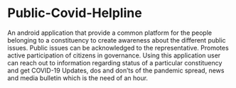 # Public-Covid-Helpline
An android application that provide a common platform for the people belonging to a constituency to create awareness about the different public issues. Public issues can be acknowledged to the representative. Promotes active participation of citizens in governance. Using this application user can reach out to information regarding status of a particular constituency and get COVID-19 Updates, dos and don’ts of the pandemic spread, news and media bulletin which is the need of an hour.
